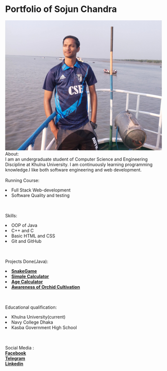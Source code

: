 # Portfolio of Sojun Chandra

![picture](scs.jpg)
<br>
About:<br>
I am an undergraduate student of Computer Science and Engineering Discipline at Khulna University.
I am continuously learning programming knowledge.I like both software engineering and web development.
<br><br>
Running Course:<br>
<li> Full Stack Web-development
<li> Software Quality and testing

<br><br>
Skills:
<li>OOP of Java 
<li> C++ and C
<li> Basic HTML and CSS
<li> Git and GitHub

<br><br>
Projects Done(Java):
<li> <u><a href="https://github.com/sojun15/Snakegame"><b>SnakeGame</b></a></u>

<li> <u><a href="https://github.com/sojun15/Simple-calculator"><b>Simple Calculator</b></a></u>

<li> <u><a href="https://github.com/sojun15/Daily-activity/blob/main/AgeCalculation.java"><b>Age Calculator</b></a></u>

<li> <u><a href="https://github.com/sojun15/Micro_Processor_Project-"><b>Awareness of Orchid Cultivation</b></a></u> 

<br><br> 
Educational qualification:
<li>Khulna University(current)
<li> Navy College Dhaka
<li> Kasba Government High School


<br><br>
Social Media :<br>
<u><a href="https://www.facebook.com/profile.php?id=100007066908445"><b>Facebook</b></a></u><br>
<u><a href="https://t.me/+8801794046782"><b>Telegram</b></a></u><br>
<u><a href="https://www.linkedin.com/in/sojun-chandra-3b5677266?utm_source=share&utm_campaign=share_via&utm_content=profile&utm_medium=android_app"><b>Linkedin</b></a></u>


